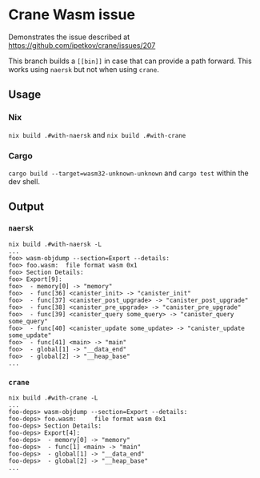 # Crane Wasm issue

Demonstrates the issue described at https://github.com/ipetkov/crane/issues/207

This branch builds a `[[bin]]` in case that can provide a path forward. This works using `naersk` but not when using `crane`.

## Usage

### Nix

`nix build .#with-naersk` and `nix build .#with-crane`

### Cargo

`cargo build --target=wasm32-unknown-unknown` and `cargo test` within the dev shell.

## Output

### `naersk`

```
nix build .#with-naersk -L
...
foo> wasm-objdump --section=Export --details:
foo> foo.wasm:  file format wasm 0x1
foo> Section Details:
foo> Export[9]:
foo>  - memory[0] -> "memory"
foo>  - func[36] <canister_init> -> "canister_init"
foo>  - func[37] <canister_post_upgrade> -> "canister_post_upgrade"
foo>  - func[38] <canister_pre_upgrade> -> "canister_pre_upgrade"
foo>  - func[39] <canister_query some_query> -> "canister_query some_query"
foo>  - func[40] <canister_update some_update> -> "canister_update some_update"
foo>  - func[41] <main> -> "main"
foo>  - global[1] -> "__data_end"
foo>  - global[2] -> "__heap_base"
...
```

### `crane`

```
nix build .#with-crane -L
...
foo-deps> wasm-objdump --section=Export --details:
foo-deps> foo.wasm:     file format wasm 0x1
foo-deps> Section Details:
foo-deps> Export[4]:
foo-deps>  - memory[0] -> "memory"
foo-deps>  - func[1] <main> -> "main"
foo-deps>  - global[1] -> "__data_end"
foo-deps>  - global[2] -> "__heap_base"
...
```
